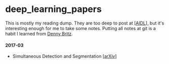 # deep_learning_papers

This is mostly my reading dump. They are too deep to post at
[[AIDL](https://www.facebook.com/groups/DeepNetGroup/)], but it's
interesting enough for me to take some notes.  Putting all notes
at git is a habit I learned from [Denny Britz](https://github.com/dennybritz/deeplearning-papernotes). 



#### 2017-03
- Simultaneous Detection and Segmentation [[arXiv](https://biomedicalcomputervision.uniandes.edu.co/images/webpage/publications/hagm_eccv2014.pdf)]
